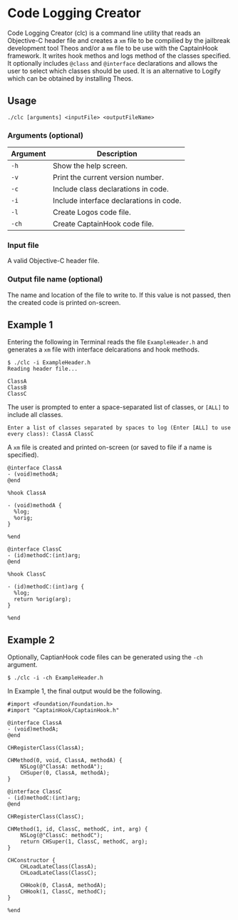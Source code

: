 # Code Logging Creator

Code Logging Creator (clc) is a command line utility that reads an Objective-C header file and creates a `xm` file to be compilied by the jailbreak development tool Theos and/or a `mm` file to be use with the CaptainHook framework. It writes hook methos and logs method of the classes specified. It optionally includes `@class` and `@interface` declarations and allows the user to select which classes should be used. It is an alternative to Logify which can be obtained by installing Theos.

## Usage

```
./clc [arguments] <inputFile> <outputFileName>
```

### Arguments (optional)
Argument|Description
--------|-----------
`-h` | Show the help screen.
`-v` | Print the current version number.
`-c` | Include class declarations in code.
`-i` | Include interface declarations in code.
`-l` | Create Logos code file.
`-ch` | Create CaptainHook code file.

### Input file
A valid Objective-C header file.

### Output file name (optional)

The name and location of the file to write to. If this value is not passed, then the created code is printed on-screen.

## Example 1
Entering the following in Terminal reads the file `ExampleHeader.h` and generates a `xm` file with interface delcarations and hook methods.

```
$ ./clc -i ExampleHeader.h
Reading header file...

ClassA
ClassB
ClassC
```

The user is prompted to enter a space-separated list of classes, or `[ALL]` to include all classes.

```
Enter a list of classes separated by spaces to log (Enter [ALL] to use every class): ClassA ClassC
```

A `xm` file is created and printed on-screen (or saved to file if a name is specified).

``` obj-c
@interface ClassA
- (void)methodA;
@end

%hook ClassA

- (void)methodA {
  %log;
  %orig;
}

%end

@interface ClassC
- (id)methodC:(int)arg;
@end

%hook ClassC

- (id)methodC:(int)arg {
  %log;
  return %orig(arg);
}

%end
```

## Example 2
Optionally, CaptianHook code files can be generated using the `-ch` argument.

```
$ ./clc -i -ch ExampleHeader.h
```
In Example 1, the final output would be the following.

``` obj-c
#import <Foundation/Foundation.h>
#import "CaptainHook/CaptainHook.h"

@interface ClassA
- (void)methodA;
@end

CHRegisterClass(ClassA);

CHMethod(0, void, ClassA, methodA) {
    NSLog(@"ClassA: methodA");
    CHSuper(0, ClassA, methodA);
}

@interface ClassC
- (id)methodC:(int)arg;
@end

CHRegisterClass(ClassC);

CHMethod(1, id, ClassC, methodC, int, arg) {
    NSLog(@"ClassC: methodC");
    return CHSuper(1, ClassC, methodC, arg);
}

CHConstructor {
    CHLoadLateClass(ClassA);
    CHLoadLateClass(ClassC);

    CHHook(0, ClassA, methodA);
    CHHook(1, ClassC, methodC);
}

%end
```